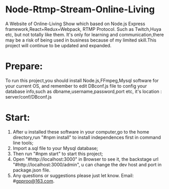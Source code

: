 # Node-Rtmp-Stream-Online-Living
A Website of Online-Living Show which based on Node.js Express framework,React+Redux+Webpack, RTMP Protocol. Such as Twitch,Huya etc, but not totally like them. It's only for learning and communication,there may be a risk of being used in business because of my limited skill.This project will continue to be updated and expanded.

# Prepare:
To run this project,you should install Node.js,FFmpeg,Mysql software for your current OS, and remember to edit DBconf.js file to config your database info,such as dbname,username,password,port etc, it's location : server/conf/DBconf.js

# Start:
1. After u installed these software in your computer,go to the home directory,run "#npm install" to install independences first in command line tools;
2. Import a.sql file to your Mysql database;
3. Then run "#npm start" to start this project;
4. Open "#http://localhost:3000" in Browser to see it, the backstage url "#http://localhost:3000/admin", u can change the dev host and port in package.json file.
5. Any questions or suggestions please just let know. Email: #gpproo@163.com.
